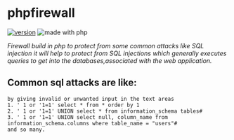 # phpfirewall
[![version](https://img.shields.io/badge/version-1.0.1-red.svg)](https://github.com/aks060/phpfirewall)
<img src="https://img.shields.io/badge/made%20with-php-red.svg" alt="made with php">

*Firewall build in php to protect from some common attacks like SQL injection 
it will help to protect from SQL injections which generally executes queries to get into the databases,associated with the web application.*

## Common sql attacks are like:
``` 
by giving invalid or unwanted input in the text areas
1. ' 1 or '1=1' select * from * order by 1
2. ' 1 or '1=1' UNION select * from information_schema tables#
3. ' 1 or '1=1' UNION select null, column_name from information_schema.columns where table_name = "users"#  
and so many.
```
